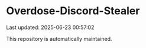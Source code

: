# Overdose-Discord-Stealer

Last updated: 2025-06-23 00:57:02

This repository is automatically maintained.
